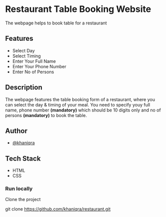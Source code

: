 # Restaurant Table Booking Website

The webpage helps to book table for a restaurant

## Features

* Select Day
* Select Timing
* Enter Your Full Name
* Enter Your Phone Number 
* Enter No of Persons

## Description

The webpage features the table booking form of a restaurant, where you can select the day & timing of your meal. You need to specify youy full name, phone number **(mandatory)** which should be 10 digits only and no of persons **(mandatory)** to book the table.

## Author

* [@khaniqra](https://github.com/khaniqra)

## Tech Stack

* HTML
* CSS

### Run locally

Clone the project

git clone https://github.com/khaniqra/restaurant.git
